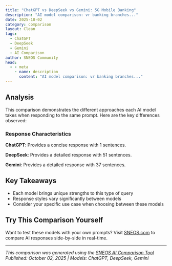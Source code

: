 ```yaml
---
title: "ChatGPT vs DeepSeek vs Gemini: 5G Mobile Banking"
description: "AI model comparison: vr banking branches..."
date: 2025-10-02
category: comparison
layout: Clean
tags:
  - ChatGPT
  - DeepSeek
  - Gemini
  - AI Comparison
author: SNEOS Community
head:
  - - meta
    - name: description
      content: "AI model comparison: vr banking branches..."
---
```


<ChatComparison
  title="ChatGPT vs DeepSeek vs Gemini: 5G Mobile Banking"
  prompt="vr banking branches"
  :responses='{
    "ChatGPT": "Error calling OpenAI API.",
    "DeepSeek": "Of course. \u0022VR Banking Branches\u0022 refer to virtual reality environments where customers can conduct their banking activities using a VR headset, like a Meta Quest, HTC Vive, or PlayStation VR.\n\nThis is an evolution of digital banking, moving from a 2D screen (website or app) to an immersive, interactive 3D world.\n\n### What is a VR Banking Branch?\n\nIt\u0027s a digital twin or a fantastical representation of a physical bank branch, accessible from anywhere. Instead of clicking buttons, you might use hand controllers to \u0022pick up\u0022 virtual objects, talk to an AI-powered avatar, or visualize your financial data in three dimensions.\n\n---\n\n### Key Features and Potential Uses\n\n1.  **Immersive Customer Service:**\n    *   **AI Avatars:** Interact with a lifelike, AI-driven bank teller or financial advisor who can answer questions 24/7, guide you through processes, and provide personalized recommendations.\n    *   **Human Agent Connection:** Seamlessly connect to a live human agent via video call within the VR space. The agent can share screens, documents, and co-browse with you in the virtual environment.\n\n2.  **Interactive Financial Education:**\n    *   **Virtual Seminars:** Attend live or recorded financial literacy workshops in a virtual auditorium.\n    *   **Gamified Learning:** Learn about investing, mortgages, or budgeting through interactive games and simulations.\n\n3.  **Advanced Data Visualization:**\n    *   **3D Portfolios:** Instead of looking at a pie chart on a screen, you could \u0022walk through\u0022 your investment portfolio. Different sections of a virtual room could represent different asset classes (stocks, bonds, real estate), with their size and color reflecting performance.\n    *   **Spending Landscapes:** Visualize your monthly spending as a 3D landscape, where categories like \u0022Dining\u0022 or \u0022Travel\u0022 are represented as mountains or valleys.\n\n4.  **Virtual Safe Deposit Box:**\n    *   View digital copies of important documents (deeds, insurance policies, wills) in a secure, virtual vault. You could \u0022hold\u0022 and \u0022examine\u0022 them without any physical risk.\n\n5.  **Simulated Financial Products:**\n    *   **Virtual Home Tours:** For a mortgage application, you could take a VR tour of a property you\u0027re interested in, with the bank\u0027s app overlaying estimated costs and loan information.\n    *   **Car Showroom:** Explore a virtual car showroom when applying for an auto loan.\n\n---\n\n### Benefits of VR Banking Branches\n\n*   **For Customers:**\n    *   **Convenience:** Access \u0022branch\u0022 services from the comfort of home.\n    *   **Engagement:** A more memorable and engaging experience than traditional online banking.\n    *   **Better Understanding:** Complex financial concepts are easier to grasp when visualized in 3D.\n    *   **Accessibility:** Potentially easier for some people with disabilities to navigate than a physical branch.\n\n*   **For Banks:**\n    *   **Reduced Costs:** Lowers the need for as many physical branches and staff for routine inquiries.\n    *   **Enhanced Customer Reach:** Serve customers in remote or underserved areas.\n    *   **Data-Driven Insights:** Gain new insights into how customers interact with financial products.\n    *   **Innovative Brand Image:** Positions the bank as a forward-thinking, tech-savvy leader.\n\n---\n\n### Challenges and Limitations\n\n*   **Technology Adoption:** VR headset ownership is not yet mainstream. Requiring customers to buy hardware is a significant barrier.\n*   **Security \u0026 Privacy:** Creating a secure VR environment is paramount. New forms of phishing or VR-specific malware could emerge.\n*   **User Experience (UX):** Designing an intuitive and comfortable VR experience is challenging. Poor design can lead to confusion or motion sickness.\n*   **Cost of Development:** Building and maintaining a high-quality VR platform is expensive.\n*   **The \u0022Human Touch\u0022:** While advanced, AI avatars may not fully replace the nuanced empathy and complex problem-solving skills of a human banker for sensitive issues.\n\n---\n\n### Current State and Examples\n\nVR Banking is still in its **early experimental and pilot stages**. No major bank has fully launched a VR branch as a primary channel, but many are actively exploring it.\n\n*   **Bank of America:** Has piloted VR training for employees in a virtual replica of a branch.\n*   **Citi Bank:** Experimented with VR for visualizing forex trading data and client portfolios.\n*   **HSBC \u0026 Ally Bank:** Have been involved in various metaverse and VR initiatives, often focusing on brand presence and future concepts.\n*   **South Korea\u0027s Kookmin Bank:** Has been a pioneer, demonstrating a VR branch service where customers could access financial services and consult with avatars.\n\n### The Future\n\nVR Banking is likely to be a **complementary channel**, not a replacement for physical branches, apps, or websites. It will probably first gain traction in specific areas like:\n\n*   **Wealth Management:** For high-net-worth clients to visualize complex portfolios.\n*   **Employee Training:** To simulate customer interactions and complex scenarios.\n*   **Specialized Financial Planning:** For immersive retirement or real estate planning.\n\nIn conclusion, VR Banking Branches represent a fascinating glimpse into the future of finance, focusing on **immersive visualization and interactive service** rather than just transactional efficiency. While widespread adoption is still years away, the foundational work is already underway.",
    "Gemini": "VR banking branches, also known as virtual reality banking branches, are a relatively new concept that aims to bring a more immersive and interactive experience to traditional banking services. Here\u0027s a breakdown of what they are and their implications:\n\n**What are VR Banking Branches?**\n\n*   **Virtual Recreations:** They are digital representations of physical bank branches, often using VR headsets and controllers to allow users to navigate and interact within the virtual environment.\n*   **Interactive Services:**  Beyond simple visualization, they offer a range of banking services and interactions. These can include:\n    *   **Account Management:** Checking balances, viewing transaction history, making transfers.\n    *   **Customer Service:**  Interacting with virtual tellers or customer service representatives (often through avatars).\n    *   **Loan Applications:**  Simulating loan scenarios, filling out applications.\n    *   **Financial Advice:**  Receiving personalized financial advice through virtual consultations.\n    *   **Product Demonstrations:**  Exploring and understanding complex financial products (e.g., investments, mortgages) through interactive visualizations.\n    *   **Training \u0026 Education:** Banks can use VR branches to train staff on customer interaction and new products.\n*   **Accessibility:** Can be accessed from anywhere with a VR setup and internet connection, potentially increasing accessibility for customers in remote areas or those with mobility issues.\n\n**Potential Benefits:**\n\n*   **Enhanced Customer Experience:** More engaging and personalized interactions, making banking feel less transactional and more advisory-focused.\n*   **Increased Accessibility:** Allows customers to access banking services regardless of location or physical limitations.\n*   **Cost Savings:**  Potentially reduced overhead costs for banks compared to maintaining physical branches (though development and maintenance of VR platforms are costly).\n*   **Innovation \u0026 Differentiation:**  Showcases the bank\u0027s commitment to innovation and can attract tech-savvy customers.\n*   **Improved Customer Education:** Complex financial concepts can be explained visually and interactively.\n\n**Challenges \u0026 Considerations:**\n\n*   **Technology Adoption:** VR technology is still relatively niche and requires specific hardware (VR headsets, controllers) which may be a barrier to entry for some customers.\n*   **Security Concerns:** Ensuring the security of transactions and data within a VR environment is crucial.\n*   **Digital Divide:**  Access to technology and reliable internet remains unevenly distributed, potentially exacerbating inequalities.\n*   **User Interface \u0026 Experience:** Designing intuitive and user-friendly VR interfaces for banking services is essential.\n*   **Regulatory Compliance:** Banks need to ensure VR banking branches comply with existing financial regulations.\n*   **Social Interaction:** Replicating the human connection of a physical branch can be challenging.  AI-powered avatars need to be convincing and provide helpful, personalized service.\n*   **Cost of Development:** Developing and maintaining a VR banking platform can be expensive.\n*   **Data Privacy:** Collection and use of user data within a VR environment raises privacy concerns.\n\n**Examples:**\n\nWhile widespread adoption is still limited, some banks and financial institutions have experimented with VR banking concepts. These include:\n\n*   **Emirates NBD (Dubai):** Has explored VR banking for customer service and account management.\n*   **Mashreq Bank (Dubai):**  Piloted VR branches for customer engagement.\n*   **Other pilot projects:** Various fintech companies and banks have explored using VR and AR (Augmented Reality) for specific banking tasks.\n\n**The Future of VR Banking Branches:**\n\nVR banking branches are still in their early stages, but they have the potential to transform the banking industry. As VR technology becomes more affordable and accessible, we may see more banks exploring this avenue. The key will be to focus on creating a seamless, secure, and valuable experience for customers that complements traditional banking services.  AR (Augmented Reality), which overlays digital information onto the real world, may also play a significant role in the future of banking, offering a less immersive but more convenient way to access banking services.\n\nIn summary, VR banking branches offer a glimpse into a potential future of banking that is more immersive, interactive, and accessible. However, challenges related to technology adoption, security, and user experience need to be addressed before widespread adoption becomes a reality.\n"
  }'
  published-date="13:08"
/>

## Analysis

This comparison demonstrates the different approaches each AI model takes when responding to the same prompt. Here are the key differences observed:

### Response Characteristics

**ChatGPT**: Provides a concise response with 1 sentences. 

**DeepSeek**: Provides a detailed response with 51 sentences. 

**Gemini**: Provides a detailed response with 37 sentences. 

## Key Takeaways

- Each model brings unique strengths to this type of query
- Response styles vary significantly between models
- Consider your specific use case when choosing between these models

## Try This Comparison Yourself

Want to test these models with your own prompts? Visit [SNEOS.com](https://sneos.com) to compare AI responses side-by-side in real-time.

---

*This comparison was generated using the [SNEOS AI Comparison Tool](https://sneos.com)*
*Published: October 02, 2025 | Models: ChatGPT, DeepSeek, Gemini*
